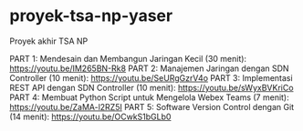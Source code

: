 # proyek-tsa-np-yaser
Proyek akhir TSA NP

PART 1: Mendesain dan Membangun Jaringan Kecil (30 menit):
https://youtu.be/IM265BN-Rk8 
PART 2: Manajemen Jaringan dengan SDN Controller (10 menit): 
https://youtu.be/SeURgGzrV4o 
PART 3: Implementasi REST API dengan SDN Controller (10 menit):
https://youtu.be/sWyxBVKriCo 
PART 4: Membuat Python Script untuk Mengelola Webex Teams (7 menit): 
https://youtu.be/ZaMA-l2RZ5I 
PART 5: Software Version Control dengan Git (14 menit): 
https://youtu.be/OCwkS1bGLb0 
